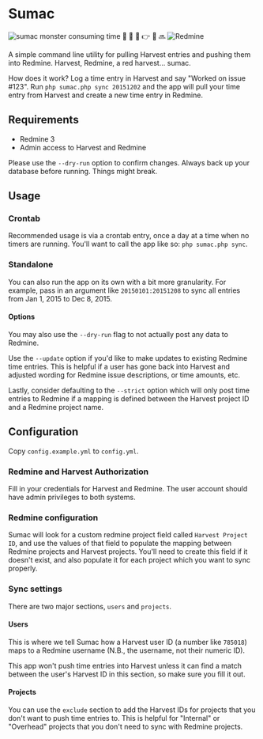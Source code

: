 # Sumac

![sumac monster consuming time](monster-sumac.gif "sumac monster consuming time")   :rocket:  :raised_hands: :pray: :point_right: :satellite: :soon: ![Redmine](redmine.png "Redmine") 

A simple command line utility for pulling Harvest entries and pushing them into Redmine. Harvest, Redmine, a red harvest... sumac.

How does it work? Log a time entry in Harvest and say "Worked on issue #123". Run `php sumac.php sync 20151202` and the app will pull your time entry from Harvest and create a new time entry in Redmine.

## Requirements

- Redmine 3
- Admin access to Harvest and Redmine

Please use the `--dry-run` option to confirm changes. Always back up your database before running. Things might break.

## Usage

### Crontab

Recommended usage is via a crontab entry, once a day at a time when no timers are running. You'll want to call the app like so: `php sumac.php sync`.

### Standalone

You can also run the app on its own with a bit more granularity. For example, pass in an argument like `20150101:20151208` to sync all entries from Jan 1, 2015 to Dec 8, 2015.

#### Options

You may also use the `--dry-run` flag to not actually post any data to Redmine.

Use the `--update` option if you'd like to make updates to existing Redmine time entries. This is helpful if a user has gone back into Harvest and adjusted wording for Redmine issue descriptions, or time amounts, etc.

Lastly, consider defaulting to the `--strict` option which will only post time entries to Redmine if a mapping is defined between the Harvest project ID and a Redmine project name.

## Configuration

Copy `config.example.yml` to `config.yml`.

### Redmine and Harvest Authorization

Fill in your credentials for Harvest and Redmine. The user account should have admin privileges to both systems.

### Redmine configuration

Sumac will look for a custom redmine project field called `Harvest Project ID`, and use the values of that field to populate the mapping between Redmine projects and Harvest projects. You'll need to create this field if it doesn't exist, and also populate it for each project which you want to sync properly.

### Sync settings

There are two major sections, `users` and `projects`.

#### Users

This is where we tell Sumac how a Harvest user ID (a number like `785018`) maps to a Redmine username (N.B., the username, not their numeric ID).

This app won't push time entries into Harvest unless it can find a match between the user's Harvest ID in this section, so make sure you fill it out.

#### Projects

You can use the `exclude` section to add the Harvest IDs for projects that you don't want to push time entries to. This is helpful for "Internal" or "Overhead" projects that you don't need to sync with Redmine projects.
